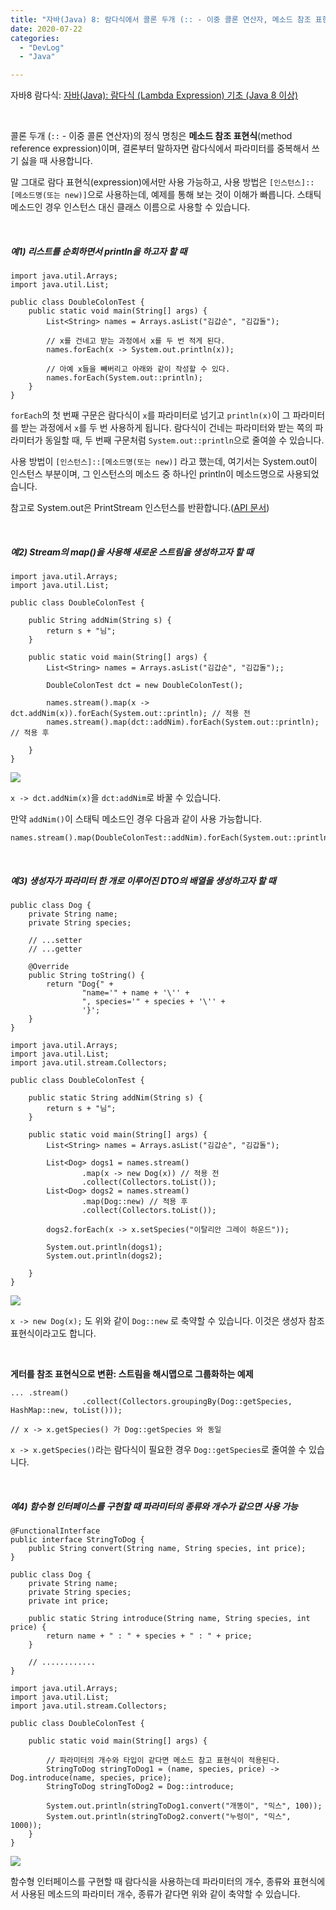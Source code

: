 ```yaml
---
title: "자바(Java) 8: 람다식에서 콜론 두개 (:: - 이중 콜론 연산자, 메소드 참조 표현식)의 용도와 사용법"
date: 2020-07-22
categories: 
  - "DevLog"
  - "Java"

---
```


자바8 람다식: [자바(Java): 람다식 (Lambda Expression) 기초 (Java 8 이상)](http://yoonbumtae.com/?p=516)

 

콜론 두개 (`::` - 이중 콜론 연산자)의 정식 명칭은 **메소드 참조 표현식**(method reference expression)이며, 결론부터 말하자면 람다식에서 파라미터를 중복해서 쓰기 싫을 때 사용합니다.

말 그대로 람다 표현식(expression)에서만 사용 가능하고, 사용 방법은 `[인스턴스]::[메소드명(또는 new)]`으로 사용하는데, 예제를 통해 보는 것이 이해가 빠릅니다. 스태틱 메소드인 경우 인스턴스 대신 클래스 이름으로 사용할 수 있습니다.

 

##### **예1) 리스트를 순회하면서 println을 하고자 할 때**

```
import java.util.Arrays;
import java.util.List;

public class DoubleColonTest {
    public static void main(String[] args) {
        List<String> names = Arrays.asList("김갑순", "김갑돌");

        // x를 건네고 받는 과정에서 x를 두 번 적게 된다.
        names.forEach(x -> System.out.println(x));

        // 아예 x들을 빼버리고 아래와 같이 작성할 수 있다.
        names.forEach(System.out::println);
    }
}

```

`forEach`의 첫 번째 구문은 람다식이 `x`를 파라미터로 넘기고 `println(x)`이 그 파라미터를 받는 과정에서 `x`를 두 번 사용하게 됩니다. 람다식이 건네는 파라미터와 받는 쪽의 파라미터가 동일할 때, 두 번째 구문처럼 `System.out::println`으로 줄여쓸 수 있습니다.

사용 방법이 `[인스턴스]::[메소드명(또는 new)]` 라고 했는데, 여기서는 System.out이 인스턴스 부분이며, 그 인스턴스의 메소드 중 하나인 println이 메소드명으로 사용되었습니다.

참고로 System.out은 PrintStream 인스턴스를 반환합니다.([API 문서](https://docs.oracle.com/javase/7/docs/api/java/lang/System.html))

 

##### **예2) Stream의 map()을 사용해 새로운 스트림을 생성하고자 할 때**

```
import java.util.Arrays;
import java.util.List;

public class DoubleColonTest {

    public String addNim(String s) {
        return s + "님";
    }

    public static void main(String[] args) {
        List<String> names = Arrays.asList("김갑순", "김갑돌");;

        DoubleColonTest dct = new DoubleColonTest();

        names.stream().map(x -> dct.addNim(x)).forEach(System.out::println); // 적용 전
        names.stream().map(dct::addNim).forEach(System.out::println); // 적용 후

    }
}

```

![](./assets/img/wp-content/uploads/2020/07/스크린샷-2020-07-22-오후-4.30.50.png)

`x -> dct.addNim(x)`을 `dct:addNim`로 바꿀 수 있습니다.

만약 `addNim()`이 스태틱 메소드인 경우 다음과 같이 사용 가능합니다.

```
names.stream().map(DoubleColonTest::addNim).forEach(System.out::println);
```

 

##### **예3) 생성자가 파라미터 한 개로 이루어진 DTO의 배열을 생성하고자 할 때**

```
public class Dog {
    private String name;
    private String species;

    // ...setter
    // ...getter

    @Override
    public String toString() {
        return "Dog{" +
                "name='" + name + '\'' +
                ", species='" + species + '\'' +
                '}';
    }
}

```

```
import java.util.Arrays;
import java.util.List;
import java.util.stream.Collectors;

public class DoubleColonTest {

    public static String addNim(String s) {
        return s + "님";
    }

    public static void main(String[] args) {
        List<String> names = Arrays.asList("김갑순", "김갑돌");

        List<Dog> dogs1 = names.stream()
                .map(x -> new Dog(x)) // 적용 전
                .collect(Collectors.toList());
        List<Dog> dogs2 = names.stream()
                .map(Dog::new) // 적용 후
                .collect(Collectors.toList());

        dogs2.forEach(x -> x.setSpecies("이탈리안 그레이 하운드"));

        System.out.println(dogs1);
        System.out.println(dogs2);

    }
}
```

![](./assets/img/wp-content/uploads/2020/07/스크린샷-2020-07-22-오후-4.46.01.png)

`x -> new Dog(x);` 도 위와 같이 `Dog::new` 로 축약할 수 있습니다. 이것은 생성자 참조 표현식이라고도 합니다.

 

**게터를 참조 표현식으로 변환: 스트림을 해시맵으로 그룹화하는 예제**

```
... .stream()
                .collect(Collectors.groupingBy(Dog::getSpecies, HashMap::new, toList()));

// x -> x.getSpecies() 가 Dog::getSpecies 와 동일
```

`x -> x.getSpecies()`라는 람다식이 필요한 경우 `Dog::getSpecies`로 줄여쓸 수 있습니다.

 

##### **예4) 함수형 인터페이스를 구현할 때 파라미터의 종류와 개수가 같으면 사용 가능** 

```
@FunctionalInterface
public interface StringToDog {
    public String convert(String name, String species, int price);
}
```

```
public class Dog {
    private String name;
    private String species;
    private int price;

    public static String introduce(String name, String species, int price) {
        return name + " : " + species + " : " + price;
    }

    // ............
}

```

```
import java.util.Arrays;
import java.util.List;
import java.util.stream.Collectors;

public class DoubleColonTest {

    public static void main(String[] args) {

        // 파라미터의 개수와 타입이 같다면 메소드 참고 표현식이 적용된다.
        StringToDog stringToDog1 = (name, species, price) -> Dog.introduce(name, species, price);
        StringToDog stringToDog2 = Dog::introduce;

        System.out.println(stringToDog1.convert("개똥이", "믹스", 100));
        System.out.println(stringToDog2.convert("누렁이", "믹스", 1000));
    }
}

```

![](./assets/img/wp-content/uploads/2020/07/스크린샷-2020-07-22-오후-5.01.29.png)

함수형 인터페이스를 구현할 때 람다식을 사용하는데 파라미터의 개수, 종류와 표현식에서 사용된 메소드의 파라미터 개수, 종류가 같다면 위와 같이 축약할 수 있습니다.

